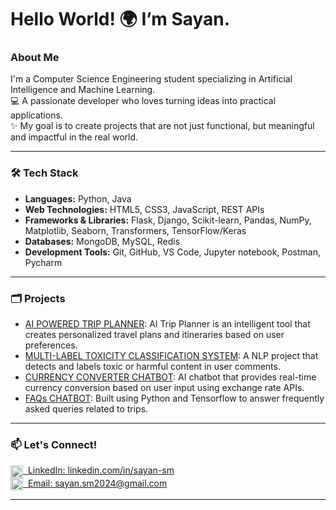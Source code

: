 # Hello World! 🌍 I’m Sayan.

### About Me
I'm a Computer Science Engineering student specializing in Artificial Intelligence and Machine Learning.<br>
💻 A passionate developer who loves turning ideas into practical applications.<br>
✨ My goal is to create projects that are not just functional, but meaningful and impactful in the real world.<br>

---

### 🛠️ Tech Stack
- **Languages:** Python, Java
- **Web Technologies:** HTML5, CSS3, JavaScript, REST APIs  
- **Frameworks & Libraries:** Flask, Django, Scikit-learn, Pandas, NumPy, Matplotlib, Seaborn, Transformers, TensorFlow/Keras  
- **Databases:** MongoDB, MySQL, Redis
- **Development Tools:** Git, GitHub, VS Code, Jupyter notebook, Postman, Pycharm

---

### 🗂️ Projects

- [AI POWERED TRIP PLANNER](https://github.com/Sayan-Mondal2022/travAi.git): AI Trip Planner is an intelligent tool that creates personalized travel plans and itineraries based on user preferences.
- [MULTI-LABEL TOXICITY CLASSIFICATION SYSTEM](https://github.com/Sayan-Mondal2022/comment_toxicity_classifier.git): A NLP project that detects and labels toxic or harmful content in user comments.  
- [ CURRENCY CONVERTER CHATBOT](https://github.com/Sayan-Mondal2022/currency_converter.git): AI chatbot that provides real-time currency conversion based on user input using exchange rate APIs.  
- [FAQs CHATBOT](https://github.com/Sayan-Mondal2022/faqs_chatbot.git): Built using Python and Tensorflow to answer frequently asked queries related to trips.  

----

### 📫 Let's Connect!

<span>
  <a href="https://linkedin.com/in/sayan-sm" target="_blank">
    <img src="https://cdn-icons-png.flaticon.com/512/174/174857.png" width="20" height="20" style="vertical-align:middle" />
    &nbsp;LinkedIn: linkedin.com/in/sayan-sm
  </a>
</span>
<br>
<span>
  <a href="mailto:sayan.sm2024@gmail.com">
    <img src="https://cdn-icons-png.flaticon.com/512/732/732200.png" width="20" height="20" style="vertical-align:middle" />
    &nbsp;Email: sayan.sm2024@gmail.com
  </a>
</span>

***

